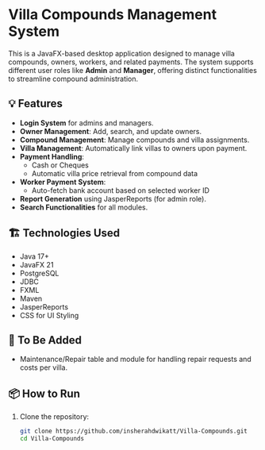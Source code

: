 # Villa Compounds Management System

This is a JavaFX-based desktop application designed to manage villa compounds, owners, workers, and related payments. The system supports different user roles like **Admin** and **Manager**, offering distinct functionalities to streamline compound administration.

## 💡 Features

- **Login System** for admins and managers.
- **Owner Management**: Add, search, and update owners.
- **Compound Management**: Manage compounds and villa assignments.
- **Villa Management**: Automatically link villas to owners upon payment.
- **Payment Handling**:
  - Cash or Cheques
  - Automatic villa price retrieval from compound data
- **Worker Payment System**:
  - Auto-fetch bank account based on selected worker ID
- **Report Generation** using JasperReports (for admin role).
- **Search Functionalities** for all modules.

## 🏗️ Technologies Used

- Java 17+
- JavaFX 21
- PostgreSQL
- JDBC
- FXML
- Maven
- JasperReports
- CSS for UI Styling

## 🚧 To Be Added

- Maintenance/Repair table and module for handling repair requests and costs per villa.

## 📦 How to Run

1. Clone the repository:
   ```bash
   git clone https://github.com/insherahdwikatt/Villa-Compounds.git
   cd Villa-Compounds
